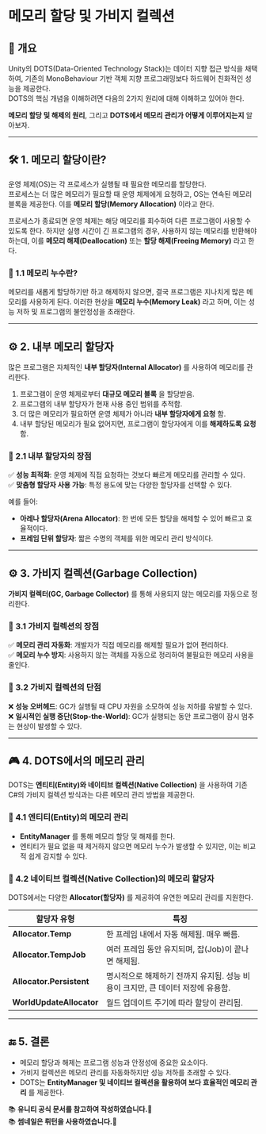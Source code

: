 # 메모리 할당 및 가비지 컬렉션

## 📌 개요
Unity의 DOTS(Data-Oriented Technology Stack)는 데이터 지향 접근 방식을 채택하여, 기존의 MonoBehaviour 기반 객체 지향 프로그래밍보다 하드웨어 친화적인 성능을 제공한다.  
DOTS의 핵심 개념을 이해하려면 다음의 2가지 원리에 대해 이해하고 있어야 한다.

**메모리 할당 및 해제의 원리**, 그리고 **DOTS에서 메모리 관리가 어떻게 이루어지는지** 알아보자.

---

## 🛠️ 1. 메모리 할당이란?
운영 체제(OS)는 각 프로세스가 실행될 때 필요한 메모리를 할당한다.  
프로세스는 더 많은 메모리가 필요할 때 운영 체제에게 요청하고, OS는 연속된 메모리 블록을 제공한다. 이를 **메모리 할당(Memory Allocation)** 이라고 한다.  

프로세스가 종료되면 운영 체제는 해당 메모리를 회수하여 다른 프로그램이 사용할 수 있도록 한다. 하지만 실행 시간이 긴 프로그램의 경우, 사용하지 않는 메모리를 반환해야 하는데, 이를 **메모리 해제(Deallocation)** 또는 **할당 해제(Freeing Memory)** 라고 한다.

### 🔹 1.1 메모리 누수란?
메모리를 새롭게 할당하기만 하고 해제하지 않으면, 결국 프로그램은 지나치게 많은 메모리를 사용하게 된다. 이러한 현상을 **메모리 누수(Memory Leak)** 라고 하며, 이는 성능 저하 및 프로그램의 불안정성을 초래한다.  

---

## ⚙️ 2. 내부 메모리 할당자
많은 프로그램은 자체적인 **내부 할당자(Internal Allocator)** 를 사용하여 메모리를 관리한다.

1. 프로그램이 운영 체제로부터 **대규모 메모리 블록** 을 할당받음.
2. 프로그램의 내부 할당자가 현재 사용 중인 범위를 추적함.
3. 더 많은 메모리가 필요하면 운영 체제가 아니라 **내부 할당자에게 요청** 함.
4. 내부 할당된 메모리가 필요 없어지면, 프로그램이 할당자에게 이를 **해제하도록 요청** 함.  

### 🔹 2.1 내부 할당자의 장점  
✅ **성능 최적화**: 운영 체제에 직접 요청하는 것보다 빠르게 메모리를 관리할 수 있다.  
✅ **맞춤형 할당자 사용 가능**: 특정 용도에 맞는 다양한 할당자를 선택할 수 있다.  

예를 들어:
- **아레나 할당자(Arena Allocator)**: 한 번에 모든 할당을 해제할 수 있어 빠르고 효율적이다.  
- **프레임 단위 할당자**: 짧은 수명의 객체를 위한 메모리 관리 방식이다.  

---

## ⚙️ 3. 가비지 컬렉션(Garbage Collection)  
**가비지 컬렉터(GC, Garbage Collector)** 를 통해 사용되지 않는 메모리를 자동으로 정리한다.  

### 🔹 3.1 가비지 컬렉션의 장점  
✅ **메모리 관리 자동화**: 개발자가 직접 메모리를 해제할 필요가 없어 편리하다.  
✅ **메모리 누수 방지**: 사용하지 않는 객체를 자동으로 정리하여 불필요한 메모리 사용을 줄인다.  

### 🔹 3.2 가비지 컬렉션의 단점
❌ **성능 오버헤드**: GC가 실행될 때 CPU 자원을 소모하여 성능 저하를 유발할 수 있다.  
❌ **일시적인 실행 중단(Stop-the-World)**: GC가 실행되는 동안 프로그램이 잠시 멈추는 현상이 발생할 수 있다.  

---

## 🎮 4. DOTS에서의 메모리 관리  
DOTS는 **엔티티(Entity)와 네이티브 컬렉션(Native Collection)** 을 사용하여 기존 C#의 가비지 컬렉션 방식과는 다른 메모리 관리 방법을 제공한다.  

### 🔹 4.1 엔티티(Entity)의 메모리 관리
- **EntityManager** 를 통해 메모리 할당 및 해제를 한다.  
- 엔티티가 필요 없을 때 제거하지 않으면 메모리 누수가 발생할 수 있지만, 이는 비교적 쉽게 감지할 수 있다.  

### 🔹 4.2 네이티브 컬렉션(Native Collection)의 메모리 할당자
DOTS에서는 다양한 **Allocator(할당자)** 를 제공하여 유연한 메모리 관리를 지원한다.

| 할당자 유형 | 특징 |
|------------|------|
| **Allocator.Temp** | 한 프레임 내에서 자동 해제됨. 매우 빠름. |
| **Allocator.TempJob** | 여러 프레임 동안 유지되며, 잡(Job)이 끝나면 해제됨. |
| **Allocator.Persistent** | 명시적으로 해제하기 전까지 유지됨. 성능 비용이 크지만, 큰 데이터 저장에 유용함. |
| **WorldUpdateAllocator** | 월드 업데이트 주기에 따라 할당이 관리됨. |

---

## 🔚 5. 결론  
- 메모리 할당과 해제는 프로그램 성능과 안정성에 중요한 요소이다.  
- 가비지 컬렉션은 메모리 관리를 자동화하지만 성능 저하를 초래할 수 있다.  
- DOTS는 **EntityManager 및 네이티브 컬렉션을 활용하여 보다 효율적인 메모리 관리** 를 제공한다.






📚 **유니티 공식 문서를 참고하여 작성하였습니다.🚀**  
📚 **썸네일은 뤼턴을 사용하였습니다.🚀** 